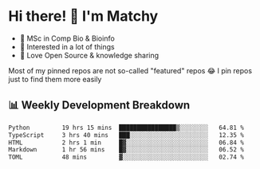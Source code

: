 # Hi there! 👋 I'm Matchy

- 🧬 MSc in Comp Bio & Bioinfo
- 🎈 Interested in a lot of things
- 💜 Love Open Source & knowledge sharing

Most of my pinned repos are not so-called "featured" repos 😂 I pin repos just to find them more easily

## 📊 Weekly Development Breakdown

<!--START_SECTION:waka-->

```txt
Python         19 hrs 15 mins  ████████████████▒░░░░░░░░   64.81 %
TypeScript     3 hrs 40 mins   ███░░░░░░░░░░░░░░░░░░░░░░   12.35 %
HTML           2 hrs 1 min     █▓░░░░░░░░░░░░░░░░░░░░░░░   06.84 %
Markdown       1 hr 56 mins    █▓░░░░░░░░░░░░░░░░░░░░░░░   06.52 %
TOML           48 mins         ▓░░░░░░░░░░░░░░░░░░░░░░░░   02.74 %
```

<!--END_SECTION:waka-->
